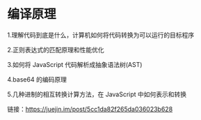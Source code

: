 # 编译原理

1.理解代码到底是什么，计算机如何将代码转换为可以运行的目标程序

2.正则表达式的匹配原理和性能优化

3.如何将 JavaScript 代码解析成抽象语法树(AST)

4.base64 的编码原理

5.几种进制的相互转换计算方法，在 JavaScript 中如何表示和转换

链接：https://juejin.im/post/5cc1da82f265da036023b628
